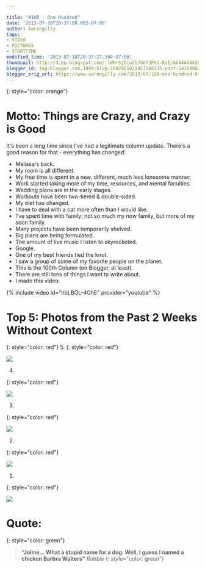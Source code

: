 ```yaml
---

title: "#100 - One Hundred"
date: '2013-07-18T20:37:00.002-07:00'
author: Aarongilly
tags:
- VIDEO
- PICTURES
- STORYTIME
modified_time: '2013-07-18T20:37:27.394-07:00'
thumbnail: http://3.bp.blogspot.com/-lWMrSjDcoZU/Ud7JFX1-RsI/AAAAAAAA39I/kHbPF5V4Pq8/s72-c/IMG_20130706_213805.JPG
blogger_id: tag:blogger.com,1999:blog-2842965021457548135.post-5416880254568236946
blogger_orig_url: https://www.aarongilly.com/2013/07/100-one-hundred.html
---
```


{: style="color: orange"}
# Motto: Things are Crazy, and Crazy is Good

It's been a long time since I've had a legitimate column update. There's a good reason for that - everything has changed:
* Melissa's back.
* My room is all different.
* My free time is spent in a new, different, much less lonesome manner.
* Work started taking more of my time, resources, and mental faculties. 
* Wedding plans are in the early stages.
* Workouts have been two-tiered & double-sided.
* My diet has changed.
* I have to deal with a cat more often than I would like.
* I've spent time with family; not so much my now family, but more of my soon family.
* Many projects have been temporarily shelved.
* Big plans are being formulated.
* The amount of live music I listen to skyrocketed.
* Google.
* One of my best friends tied the knot.
* I saw a group of some of my favorite people on the planet.
* This is the 100th Column (on Blogger, at least).
* There are still tons of things I want to write about.
* I made this video:

{% include video id="hbLBOL-4OhE" provider="youtube" %}

# Top 5: Photos from the Past 2 Weeks Without Context
{: style="color: red"}
5. 
{: style="color: red"}

![](http://3.bp.blogspot.com/-lWMrSjDcoZU/Ud7JFX1-RsI/AAAAAAAA39I/kHbPF5V4Pq8/s640/IMG_20130706_213805.JPG)

4. 
{: style="color: red"}

![](http://3.bp.blogspot.com/-ZANG_YUPACk/Ud7JIon3IuI/AAAAAAAA39c/YHlWb3C8_28/s640/IMG_20130707_191849.jpg)

3. 
{: style="color: red"}

![](http://3.bp.blogspot.com/-dp85rg3zCug/Ud7JBg4sWiI/AAAAAAAA384/fkiLzO_CaEQ/s640/IMG_20130704_210155.jpg)

2. 
{: style="color: red"}

![](http://1.bp.blogspot.com/-3rp622sI_oI/Ud7JE57BooI/AAAAAAAA39M/q7Dgo1kxzzU/s640/IMG_20130707_165247.jpg)

1. 
{: style="color: red"}

![](http://4.bp.blogspot.com/-d5jbUkMnLAI/Ud7JFEeXByI/AAAAAAAA39Q/b_Q61Cc-f_0/s640/IMG_20130707_184745.jpg)


# Quote:
{: style="color: green"}
> **“Joline... What a stupid name for a dog. Well, I guess I named a chicken Barbra Walters”**
<cite>Robbie</cite>
{: style="color: green"}